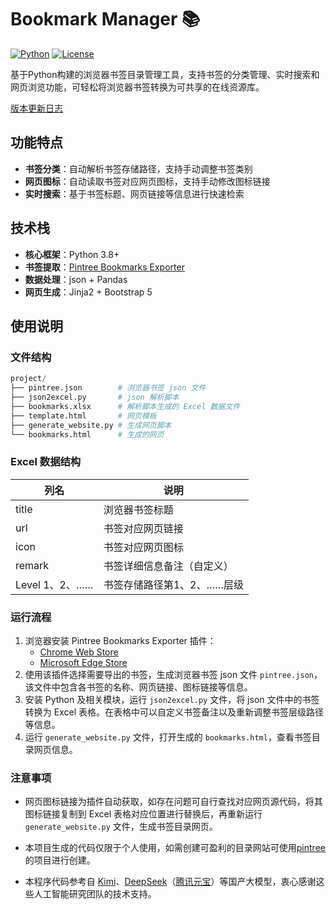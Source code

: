 # Bookmark Manager 📚

[![Python](https://img.shields.io/badge/Python-3.8%2B-blue)](https://www.python.org/)
[![License](https://img.shields.io/badge/License-MIT-green)](LICENSE)

基于Python构建的浏览器书签目录管理工具，支持书签的分类管理、实时搜索和网页浏览功能，可轻松将浏览器书签转换为可共享的在线资源库。

[版本更新日志](changelog.md)

## 功能特点

- **书签分类**：自动解析书签存储路径，支持手动调整书签类别
- **网页图标**：自动读取书签对应网页图标，支持手动修改图标链接
- **实时搜索**：基于书签标题、网页链接等信息进行快速检索

## 技术栈

- **核心框架**：Python 3.8+
- **书签提取**：[Pintree Bookmarks Exporter](https://www.pintree.io/)
- **数据处理**：json + Pandas
- **网页生成**：Jinja2 + Bootstrap 5

## 使用说明

### 文件结构

```python
project/
├── pintree.json		# 浏览器书签 json 文件
├── json2excel.py		# json 解析脚本
├── bookmarks.xlsx      # 解析脚本生成的 Excel 数据文件
├── template.html     	# 网页模板
├── generate_website.py # 生成网页脚本
└── bookmarks.html      # 生成的网页
```

### Excel 数据结构

| 列名           | 说明                       |
| -------------- | -------------------------- |
| title          | 浏览器书签标题             |
| url            | 书签对应网页链接           |
| icon           | 书签对应网页图标           |
| remark         | 书签详细信息备注（自定义） |
| Level 1、2、…… | 书签存储路径第1、2、……层级 |

### 运行流程

1. 浏览器安装 Pintree Bookmarks Exporter 插件：
   - [Chrome Web Store](https://chromewebstore.google.com/detail/pintree-bookmarks-exporte/mjcglnkikjidokobpfdcdmcnfdicojce)
   - [Microsoft Edge Store](https://microsoftedge.microsoft.com/addons/detail/pintree-bookmarks-exporte/binmofchlenaimbnocogbpebiodjlgkm)
2. 使用该插件选择需要导出的书签，生成浏览器书签 json 文件 `pintree.json`，该文件中包含各书签的名称、网页链接、图标链接等信息。
3. 安装 Python 及相关模块，运行 `json2excel.py` 文件，将 json 文件中的书签转换为 Excel 表格。在表格中可以自定义书签备注以及重新调整书签层级路径等信息。
4. 运行 `generate_website.py` 文件，打开生成的 `bookmarks.html`，查看书签目录网页信息。

### 注意事项

- 网页图标链接为插件自动获取，如存在问题可自行查找对应网页源代码，将其图标链接复制到 Excel 表格对应位置进行替换后，再重新运行 `generate_website.py` 文件，生成书签目录网页。

- 本项目生成的代码仅限于个人使用，如需创建可盈利的目录网站可使用[pintree](https://github.com/Pintree-io/pintree) 的项目进行创建。

- 本程序代码参考自 [Kimi](https://kimi.moonshot.cn/)、[DeepSeek](https://www.deepseek.com/)（[腾讯元宝](https://yuanbao.tencent.com/)）等国产大模型，衷心感谢这些人工智能研究团队的技术支持。

  

